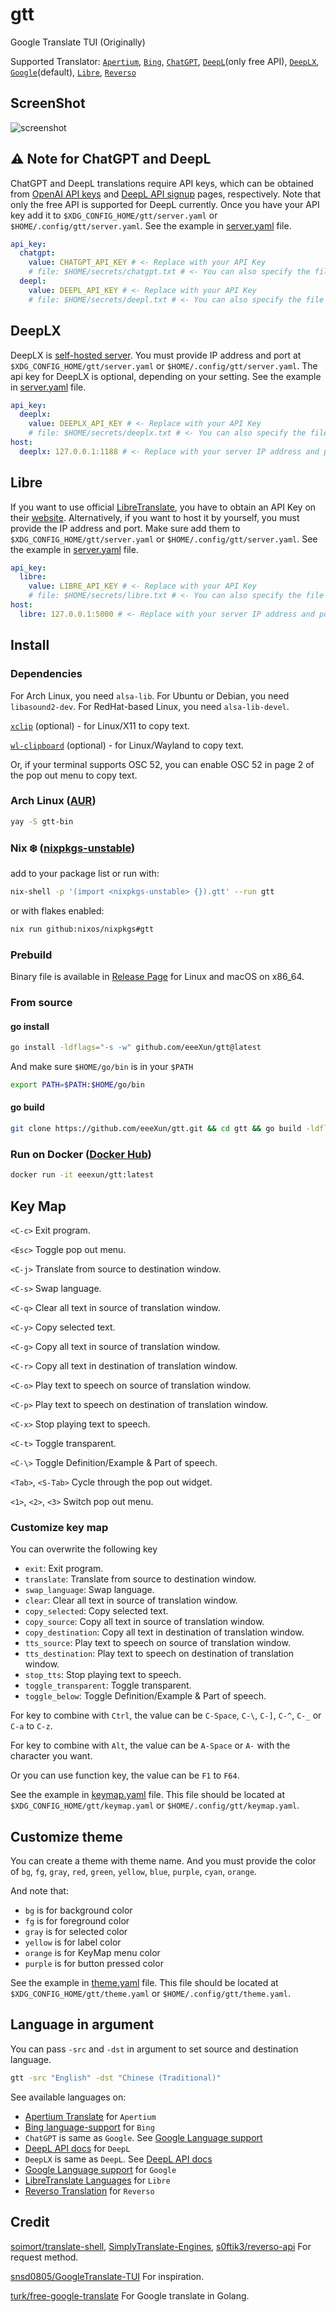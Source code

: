 # gtt

Google Translate TUI (Originally)

Supported Translator:
[`Apertium`](https://www.apertium.org/),
[`Bing`](https://www.bing.com/translator),
[`ChatGPT`](https://chat.openai.com/),
[`DeepL`](https://deepl.com/translator)(only free API),
[`DeepLX`](https://github.com/OwO-Network/DeepLX),
[`Google`](https://translate.google.com/)(default),
[`Libre`](https://libretranslate.com/),
[`Reverso`](https://www.reverso.net/text-translation)

## ScreenShot

![screenshot](https://github.com/eeeXun/gtt/assets/58657914/3841c2bf-62f7-434a-9e77-91c3748c5675)

## ⚠️ Note for ChatGPT and DeepL

ChatGPT and DeepL translations require API keys, which can be obtained from
[OpenAI API keys](https://platform.openai.com/account/api-keys) and
[DeepL API signup](https://www.deepl.com/pro-api) pages, respectively. Note
that only the free API is supported for DeepL currently. Once you have your
API key add it to `$XDG_CONFIG_HOME/gtt/server.yaml` or `$HOME/.config/gtt/server.yaml`.
See the example in [server.yaml](example/server.yaml) file.

```yaml
api_key:
  chatgpt:
    value: CHATGPT_API_KEY # <- Replace with your API Key
    # file: $HOME/secrets/chatgpt.txt # <- You can also specify the file where to read API Key
  deepl:
    value: DEEPL_API_KEY # <- Replace with your API Key
    # file: $HOME/secrets/deepl.txt # <- You can also specify the file where to read API Key
```

## DeepLX

DeepLX is [self-hosted server](https://github.com/OwO-Network/DeepLX).
You must provide IP address and port at
`$XDG_CONFIG_HOME/gtt/server.yaml` or `$HOME/.config/gtt/server.yaml`.
The api key for DeepLX is optional, depending on your setting.
See the example in [server.yaml](example/server.yaml) file.

```yaml
api_key:
  deeplx:
    value: DEEPLX_API_KEY # <- Replace with your API Key
    # file: $HOME/secrets/deeplx.txt # <- You can also specify the file where to read API Key
host:
  deeplx: 127.0.0.1:1188 # <- Replace with your server IP address and port
```

## Libre

If you want to use official [LibreTranslate](https://libretranslate.com/), you have to obtain an API Key on their [website](https://portal.libretranslate.com/).
Alternatively, if you want to host it by yourself, you must provide the IP address and port.
Make sure add them to `$XDG_CONFIG_HOME/gtt/server.yaml` or `$HOME/.config/gtt/server.yaml`.
See the example in [server.yaml](example/server.yaml) file.

```yaml
api_key:
  libre:
    value: LIBRE_API_KEY # <- Replace with your API Key
    # file: $HOME/secrets/libre.txt # <- You can also specify the file where to read API Key
host:
  libre: 127.0.0.1:5000 # <- Replace with your server IP address and port
```

## Install

### Dependencies

For Arch Linux, you need `alsa-lib`.
For Ubuntu or Debian, you need `libasound2-dev`.
For RedHat-based Linux, you need `alsa-lib-devel`.

[`xclip`](https://github.com/astrand/xclip) (optional) - for Linux/X11 to copy text.

[`wl-clipboard`](https://github.com/bugaevc/wl-clipboard) (optional) - for Linux/Wayland to copy text.

Or, if your terminal supports OSC 52, you can enable OSC 52 in page 2 of the pop out menu to copy text.

### Arch Linux ([AUR](https://aur.archlinux.org/packages/gtt-bin))

```sh
yay -S gtt-bin
```

### Nix ❄️ ([nixpkgs-unstable](https://search.nixos.org/packages?channel=unstable&show=gtt&from=0&size=50&sort=relevance&type=packages&query=gtt))

add to your package list or run with:

```sh
nix-shell -p '(import <nixpkgs-unstable> {}).gtt' --run gtt
```

or with flakes enabled:

```sh
nix run github:nixos/nixpkgs#gtt
```

### Prebuild

Binary file is available in [Release Page](https://github.com/eeeXun/gtt/releases) for Linux and macOS on x86_64.

### From source

#### go install

```sh
go install -ldflags="-s -w" github.com/eeeXun/gtt@latest
```

And make sure `$HOME/go/bin` is in your `$PATH`

```sh
export PATH=$PATH:$HOME/go/bin
```

#### go build

```sh
git clone https://github.com/eeeXun/gtt.git && cd gtt && go build -ldflags="-s -w -X main.version=$(git describe --tags)"
```

### Run on Docker ([Docker Hub](https://hub.docker.com/r/eeexun/gtt/tags))

```sh
docker run -it eeexun/gtt:latest
```

## Key Map

`<C-c>`
Exit program.

`<Esc>`
Toggle pop out menu.

`<C-j>`
Translate from source to destination window.

`<C-s>`
Swap language.

`<C-q>`
Clear all text in source of translation window.

`<C-y>`
Copy selected text.

`<C-g>`
Copy all text in source of translation window.

`<C-r>`
Copy all text in destination of translation window.

`<C-o>`
Play text to speech on source of translation window.

`<C-p>`
Play text to speech on destination of translation window.

`<C-x>`
Stop playing text to speech.

`<C-t>`
Toggle transparent.

`<C-\>`
Toggle Definition/Example & Part of speech.

`<Tab>`, `<S-Tab>`
Cycle through the pop out widget.

`<1>`, `<2>`, `<3>`
Switch pop out menu.

### Customize key map

You can overwrite the following key

- `exit`: Exit program.
- `translate`: Translate from source to destination window.
- `swap_language`: Swap language.
- `clear`: Clear all text in source of translation window.
- `copy_selected`: Copy selected text.
- `copy_source`: Copy all text in source of translation window.
- `copy_destination`: Copy all text in destination of translation window.
- `tts_source`: Play text to speech on source of translation window.
- `tts_destination`: Play text to speech on destination of translation window.
- `stop_tts`: Stop playing text to speech.
- `toggle_transparent`: Toggle transparent.
- `toggle_below`: Toggle Definition/Example & Part of speech.

For key to combine with `Ctrl`, the value can be `C-Space`, `C-\`, `C-]`, `C-^`, `C-_` or `C-a` to `C-z`.

For key to combine with `Alt`, the value can be `A-Space` or `A-` with the character you want.

Or you can use function key, the value can be `F1` to `F64`.

See the example in [keymap.yaml](example/keymap.yaml) file. This file should be located at `$XDG_CONFIG_HOME/gtt/keymap.yaml` or `$HOME/.config/gtt/keymap.yaml`.

## Customize theme

You can create a theme with theme name. And you must provide the color of `bg`, `fg`, `gray`, `red`, `green`, `yellow`, `blue`, `purple`, `cyan`, `orange`.

And note that:

- `bg` is for background color
- `fg` is for foreground color
- `gray` is for selected color
- `yellow` is for label color
- `orange` is for KeyMap menu color
- `purple` is for button pressed color

See the example in [theme.yaml](example/theme.yaml) file. This file should be located at `$XDG_CONFIG_HOME/gtt/theme.yaml` or `$HOME/.config/gtt/theme.yaml`.

## Language in argument

You can pass `-src` and `-dst` in argument to set source and destination language.

```sh
gtt -src "English" -dst "Chinese (Traditional)"
```

See available languages on:

- [Apertium Translate](https://www.apertium.org/) for `Apertium`
- [Bing language-support](https://learn.microsoft.com/en-us/azure/cognitive-services/translator/language-support#translation) for `Bing`
- `ChatGPT` is same as `Google`. See [Google Language support](https://cloud.google.com/translate/docs/languages)
- [DeepL API docs](https://www.deepl.com/docs-api/translate-text/) for `DeepL`
- `DeepLX` is same as `DeepL`. See [DeepL API docs](https://cloud.google.com/translate/docs/languages)
- [Google Language support](https://cloud.google.com/translate/docs/languages) for `Google`
- [LibreTranslate Languages](https://libretranslate.com/languages) for `Libre`
- [Reverso Translation](https://www.reverso.net/text-translation) for `Reverso`

## Credit

[soimort/translate-shell](https://github.com/soimort/translate-shell),
[SimplyTranslate-Engines](https://codeberg.org/SimpleWeb/SimplyTranslate-Engines),
[s0ftik3/reverso-api](https://github.com/s0ftik3/reverso-api)
For request method.

[snsd0805/GoogleTranslate-TUI](https://github.com/snsd0805/GoogleTranslate-TUI) For inspiration.

[turk/free-google-translate](https://github.com/turk/free-google-translate) For Google translate in Golang.
